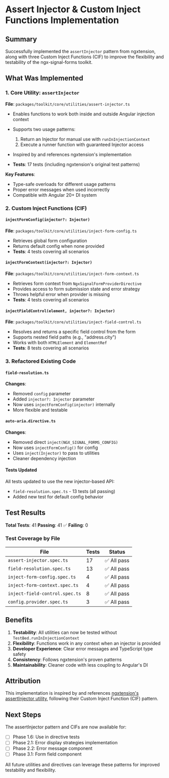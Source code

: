 # Assert Injector & Custom Inject Functions Implementation

## Summary

Successfully implemented the `assertInjector` pattern from ngxtension, along with three Custom Inject Functions (CIF) to improve the flexibility and testability of the ngx-signal-forms toolkit.

## What Was Implemented

### 1. Core Utility: `assertInjector`

**File**: `packages/toolkit/core/utilities/assert-injector.ts`

- Enables functions to work both inside and outside Angular injection context
- Supports two usage patterns:
  1. Return an Injector for manual use with `runInInjectionContext`
  2. Execute a runner function with guaranteed Injector access

- Inspired by and references ngxtension's implementation
- **Tests**: 17 tests (including ngxtension's original test patterns)

**Key Features**:

- Type-safe overloads for different usage patterns
- Proper error messages when used incorrectly
- Compatible with Angular 20+ DI system

### 2. Custom Inject Functions (CIF)

#### `injectFormConfig(injector?: Injector)`

**File**: `packages/toolkit/core/utilities/inject-form-config.ts`

- Retrieves global form configuration
- Returns default config when none provided
- **Tests**: 4 tests covering all scenarios

#### `injectFormContext(injector?: Injector)`

**File**: `packages/toolkit/core/utilities/inject-form-context.ts`

- Retrieves form context from `NgxSignalFormProviderDirective`
- Provides access to form submission state and error strategy
- Throws helpful error when provider is missing
- **Tests**: 4 tests covering all scenarios

#### `injectFieldControl(element, injector?: Injector)`

**File**: `packages/toolkit/core/utilities/inject-field-control.ts`

- Resolves and returns a specific field control from the form
- Supports nested field paths (e.g., "address.city")
- Works with both `HTMLElement` and `ElementRef`
- **Tests**: 8 tests covering all scenarios

### 3. Refactored Existing Code

#### `field-resolution.ts`

**Changes**:

- Removed `config` parameter
- Added `injector?: Injector` parameter
- Now uses `injectFormConfig(injector)` internally
- More flexible and testable

#### `auto-aria.directive.ts`

**Changes**:

- Removed direct `inject(NGX_SIGNAL_FORMS_CONFIG)`
- Now uses `injectFormConfig()` for config
- Uses `inject(Injector)` to pass to utilities
- Cleaner dependency injection

#### Tests Updated

All tests updated to use the new injector-based API:

- `field-resolution.spec.ts` - 13 tests (all passing)
- Added new test for default config behavior

## Test Results

**Total Tests**: 41
**Passing**: 41 ✅
**Failing**: 0

### Test Coverage by File

| File                           | Tests | Status      |
| ------------------------------ | ----- | ----------- |
| `assert-injector.spec.ts`      | 17    | ✅ All pass |
| `field-resolution.spec.ts`     | 13    | ✅ All pass |
| `inject-form-config.spec.ts`   | 4     | ✅ All pass |
| `inject-form-context.spec.ts`  | 4     | ✅ All pass |
| `inject-field-control.spec.ts` | 8     | ✅ All pass |
| `config.provider.spec.ts`      | 3     | ✅ All pass |

## Benefits

1. **Testability**: All utilities can now be tested without `TestBed.runInInjectionContext`
2. **Flexibility**: Functions work in any context when an injector is provided
3. **Developer Experience**: Clear error messages and TypeScript type safety
4. **Consistency**: Follows ngxtension's proven patterns
5. **Maintainability**: Cleaner code with less coupling to Angular's DI

## Attribution

This implementation is inspired by and references [ngxtension's assertInjector utility](https://github.com/ngxtension/ngxtension-platform), following their Custom Inject Function (CIF) pattern.

## Next Steps

The assertInjector pattern and CIFs are now available for:

- [ ] Phase 1.6: Use in directive tests
- [ ] Phase 2.1: Error display strategies implementation
- [ ] Phase 2.2: Error message component
- [ ] Phase 3.1: Form field component

All future utilities and directives can leverage these patterns for improved testability and flexibility.
